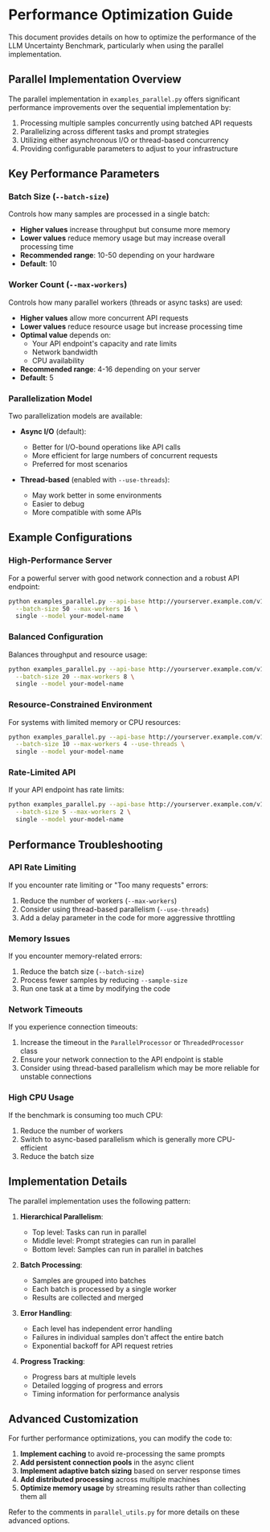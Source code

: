 # Performance Optimization Guide

This document provides details on how to optimize the performance of the LLM Uncertainty Benchmark, particularly when using the parallel implementation.

## Parallel Implementation Overview

The parallel implementation in `examples_parallel.py` offers significant performance improvements over the sequential implementation by:

1. Processing multiple samples concurrently using batched API requests
2. Parallelizing across different tasks and prompt strategies
3. Utilizing either asynchronous I/O or thread-based concurrency
4. Providing configurable parameters to adjust to your infrastructure

## Key Performance Parameters

### Batch Size (`--batch-size`)

Controls how many samples are processed in a single batch:

- **Higher values** increase throughput but consume more memory
- **Lower values** reduce memory usage but may increase overall processing time
- **Recommended range**: 10-50 depending on your hardware
- **Default**: 10

### Worker Count (`--max-workers`)

Controls how many parallel workers (threads or async tasks) are used:

- **Higher values** allow more concurrent API requests
- **Lower values** reduce resource usage but increase processing time
- **Optimal value** depends on:
  - Your API endpoint's capacity and rate limits
  - Network bandwidth
  - CPU availability
- **Recommended range**: 4-16 depending on your server
- **Default**: 5

### Parallelization Model

Two parallelization models are available:

- **Async I/O** (default): 
  - Better for I/O-bound operations like API calls
  - More efficient for large numbers of concurrent requests
  - Preferred for most scenarios
  
- **Thread-based** (enabled with `--use-threads`):
  - May work better in some environments
  - Easier to debug
  - More compatible with some APIs

## Example Configurations

### High-Performance Server

For a powerful server with good network connection and a robust API endpoint:

```bash
python examples_parallel.py --api-base http://yourserver.example.com/v1 \
  --batch-size 50 --max-workers 16 \
  single --model your-model-name
```

### Balanced Configuration

Balances throughput and resource usage:

```bash
python examples_parallel.py --api-base http://yourserver.example.com/v1 \
  --batch-size 20 --max-workers 8 \
  single --model your-model-name
```

### Resource-Constrained Environment

For systems with limited memory or CPU resources:

```bash
python examples_parallel.py --api-base http://yourserver.example.com/v1 \
  --batch-size 10 --max-workers 4 --use-threads \
  single --model your-model-name
```

### Rate-Limited API

If your API endpoint has rate limits:

```bash
python examples_parallel.py --api-base http://yourserver.example.com/v1 \
  --batch-size 5 --max-workers 2 \
  single --model your-model-name
```

## Performance Troubleshooting

### API Rate Limiting

If you encounter rate limiting or "Too many requests" errors:

1. Reduce the number of workers (`--max-workers`)
2. Consider using thread-based parallelism (`--use-threads`)
3. Add a delay parameter in the code for more aggressive throttling

### Memory Issues

If you encounter memory-related errors:

1. Reduce the batch size (`--batch-size`)
2. Process fewer samples by reducing `--sample-size`
3. Run one task at a time by modifying the code

### Network Timeouts

If you experience connection timeouts:

1. Increase the timeout in the `ParallelProcessor` or `ThreadedProcessor` class
2. Ensure your network connection to the API endpoint is stable
3. Consider using thread-based parallelism which may be more reliable for unstable connections

### High CPU Usage

If the benchmark is consuming too much CPU:

1. Reduce the number of workers
2. Switch to async-based parallelism which is generally more CPU-efficient
3. Reduce the batch size

## Implementation Details

The parallel implementation uses the following pattern:

1. **Hierarchical Parallelism**:
   - Top level: Tasks can run in parallel
   - Middle level: Prompt strategies can run in parallel
   - Bottom level: Samples can run in parallel in batches

2. **Batch Processing**:
   - Samples are grouped into batches
   - Each batch is processed by a single worker
   - Results are collected and merged

3. **Error Handling**:
   - Each level has independent error handling
   - Failures in individual samples don't affect the entire batch
   - Exponential backoff for API request retries

4. **Progress Tracking**:
   - Progress bars at multiple levels
   - Detailed logging of progress and errors
   - Timing information for performance analysis

## Advanced Customization

For further performance optimizations, you can modify the code to:

1. **Implement caching** to avoid re-processing the same prompts
2. **Add persistent connection pools** in the async client
3. **Implement adaptive batch sizing** based on server response times
4. **Add distributed processing** across multiple machines
5. **Optimize memory usage** by streaming results rather than collecting them all

Refer to the comments in `parallel_utils.py` for more details on these advanced options.
